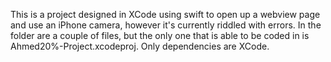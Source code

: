 This is a project designed in XCode using swift to open up a webview page and use an iPhone camera, however it's currently riddled with errors. In the folder are a couple of files, but the only one that is able to be coded in is Ahmed20%-Project.xcodeproj. Only dependencies are XCode.
